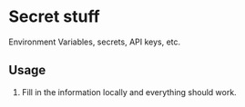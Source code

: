 # Secret stuff
Environment Variables, secrets, API keys, etc.

## Usage
1. Fill in the information locally and everything should work.
